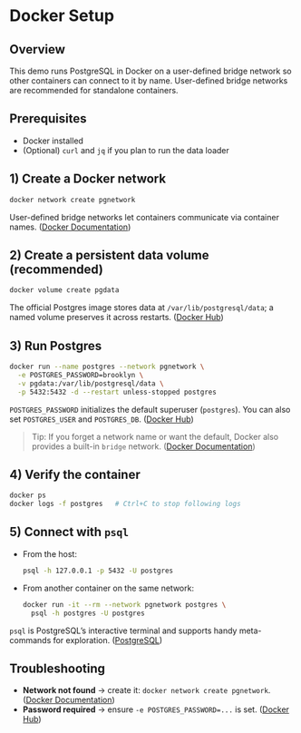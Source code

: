 # Docker Setup

## Overview
This demo runs PostgreSQL in Docker on a user-defined bridge network so other containers can connect to it by name. User-defined bridge networks are recommended for standalone containers.

## Prerequisites
- Docker installed
- (Optional) `curl` and `jq` if you plan to run the data loader

## 1) Create a Docker network
```bash
docker network create pgnetwork
````

User-defined bridge networks let containers communicate via container names. ([Docker Documentation][1])

## 2) Create a persistent data volume (recommended)

```bash
docker volume create pgdata
```

The official Postgres image stores data at `/var/lib/postgresql/data`; a named volume preserves it across restarts. ([Docker Hub][2])

## 3) Run Postgres

```bash
docker run --name postgres --network pgnetwork \
  -e POSTGRES_PASSWORD=brooklyn \
  -v pgdata:/var/lib/postgresql/data \
  -p 5432:5432 -d --restart unless-stopped postgres
```

`POSTGRES_PASSWORD` initializes the default superuser (`postgres`). You can also set `POSTGRES_USER` and `POSTGRES_DB`. ([Docker Hub][2])

> Tip: If you forget a network name or want the default, Docker also provides a built-in `bridge` network. ([Docker Documentation][3])

## 4) Verify the container

```bash
docker ps
docker logs -f postgres   # Ctrl+C to stop following logs
```

## 5) Connect with `psql`

* From the host:

  ```bash
  psql -h 127.0.0.1 -p 5432 -U postgres
  ```
* From another container on the same network:

  ```bash
  docker run -it --rm --network pgnetwork postgres \
    psql -h postgres -U postgres
  ```

`psql` is PostgreSQL’s interactive terminal and supports handy meta-commands for exploration. ([PostgreSQL][4])

## Troubleshooting

* **Network not found** → create it: `docker network create pgnetwork`. ([Docker Documentation][5])
* **Password required** → ensure `-e POSTGRES_PASSWORD=...` is set. ([Docker Hub][2])

[1]: https://docs.docker.com/engine/network/?utm_source=chatgpt.com "Networking | Docker Docs"
[2]: https://hub.docker.com/_/postgres?utm_source=chatgpt.com "postgres - Official Image"
[3]: https://docs.docker.com/reference/cli/docker/network/create/?utm_source=chatgpt.com "docker network create"
[4]: https://www.postgresql.org/docs/current/app-psql.html?utm_source=chatgpt.com "PostgreSQL: Documentation: 18: psql"
[5]: https://docs.docker.com/engine/network/tutorials/standalone/?utm_source=chatgpt.com "Networking with standalone containers"
